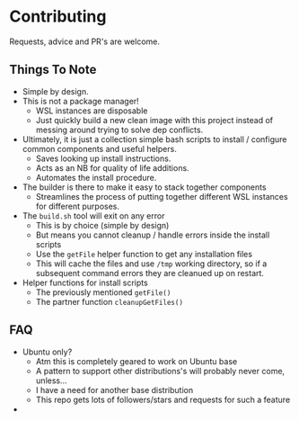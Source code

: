 # Contributing
Requests, advice and PR's are welcome.

## Things To Note
* Simple by design.
* This is not a package manager!
    * WSL instances are disposable
    * Just quickly build a new clean image with this project instead of messing around trying to solve dep conflicts.
* Ultimately, it is just a collection simple bash scripts to install / configure common components and useful helpers.
    * Saves looking up install instructions.
    * Acts as an NB for quality of life additions.
    * Automates the install procedure.
* The builder is there to make it easy to stack together components
    * Streamlines the process of putting together different WSL instances for different purposes.
* The `build.sh` tool will exit on any error
    * This is by choice (simple by design)
    * But means you cannot cleanup / handle errors inside the install scripts
    * Use the `getFile` helper function to get any installation files
    * This will cache the files and use `/tmp` working directory, so if a subsequent command errors they are cleanued up on restart.
* Helper functions for install scripts
    * The previously mentioned `getFile()`
    * The partner function `cleanupGetFiles()`

## FAQ
* Ubuntu only?
    * Atm this is completely geared to work on Ubuntu base
    * A pattern to support other distributions's will probably never come, unless...
    * I have a need for another base distribution
    * This repo gets lots of followers/stars and requests for such a feature
* 
